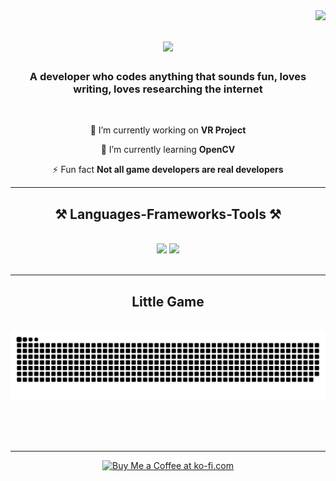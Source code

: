 <img align="right" src="https://visitor-badge.laobi.icu/badge?page_id=salesp07.salesp07" />

<h1 align="center">
    <img src="https://readme-typing-svg.herokuapp.com/?font=Righteous&size=35&center=true&vCenter=true&width=500&height=70&duration=4000&lines=Hi+There!+👋;+I'm+Mahir+Teymurlu;" />
</h1>

<h3 align="center">A developer who codes anything that sounds fun, loves writing, loves researching the internet</h3>

<br/>

<div align="center">
 
 🔭 I’m currently working on **VR Project**
 
 🌱 I’m currently learning **OpenCV**

⚡ Fun fact **Not all game developers are real developers**

 </div>


 <hr/>
 
<h2 align="center">⚒️ Languages-Frameworks-Tools ⚒️</h2>
<br/>
<div align="center">
    <img src="https://skillicons.dev/icons?i=react,bootstrap,mui,html,css,vscode,github,figma,tailwind,git,r" />
    <img src="https://skillicons.dev/icons?i=" /><br>
</div>

<br/>
<hr/>

<div align="center">
  <h2>Little Game</h2>
  <br>
  <img alt="A Snake Eat Projects" src="https://raw.githubusercontent.com/salesp07/salesp07/output/github-contribution-grid-snake.svg" />
  
  <br/><br/><br/>
</div>

<hr/>



<div align="center">
<a href='https://buymeacoffee.com/mahirteymurlu' target='_blank'><img height='64' style='border:0px;height:64px;' src='https://storage.ko-fi.com/cdn/kofi1.png?v=3' border='0' alt='Buy Me a Coffee at ko-fi.com' /></a>
</div>

<br/>
